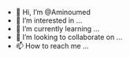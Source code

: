 - 👋 Hi, I’m @Aminoumed
- 👀 I’m interested in ...
- 🌱 I’m currently learning ...
- 💞️ I’m looking to collaborate on ...
- 📫 How to reach me ...

<!---
Aminoumed/Aminoumed is a ✨ special ✨ repository because its `README.md` (this file) appears on your GitHub profile.
You can click the Preview link to take a look at your changes.
--->
